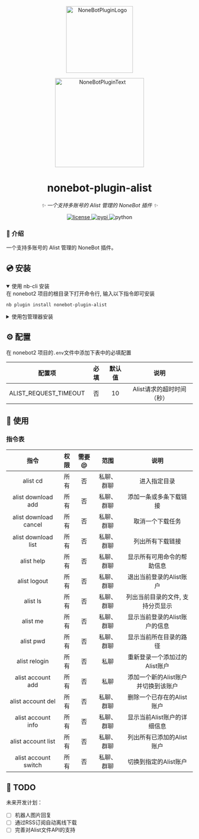 <div align="center">
  <a href="https://v2.nonebot.dev/store"><img src="https://github.com/A-kirami/nonebot-plugin-template/blob/resources/nbp_logo.png" width="180" height="180" alt="NoneBotPluginLogo"></a>
  <br>
  <p><img src="https://github.com/A-kirami/nonebot-plugin-template/blob/resources/NoneBotPlugin.svg" width="240" alt="NoneBotPluginText"></p>
</div>

<div align="center">

# nonebot-plugin-alist

_✨ 一个支持多账号的 Alist 管理的 NoneBot 插件 ✨_


<a href="./LICENSE">
    <img src="https://img.shields.io/github/license/iam57ao/nonebot-plugin-alist.svg" alt="license">
</a>
<a href="https://pypi.python.org/pypi/nonebot-plugin-template">
    <img src="https://img.shields.io/pypi/v/nonebot-plugin-alist.svg" alt="pypi">
</a>
<img src="https://img.shields.io/badge/python-3.10+-blue.svg" alt="python">

</div>

### 📖 介绍

一个支持多账号的 Alist 管理的 NoneBot 插件。

## 💿 安装

<details open>
<summary>使用 nb-cli 安装</summary>
在 nonebot2 项目的根目录下打开命令行, 输入以下指令即可安装

    nb plugin install nonebot-plugin-alist

</details>

<details>
<summary>使用包管理器安装</summary>
在 nonebot2 项目的插件目录下, 打开命令行, 根据你使用的包管理器, 输入相应的安装命令

<details>
<summary>pip</summary>

    pip install nonebot-plugin-alist

</details>
<details>
<summary>pdm</summary>

    pdm add nonebot-plugin-alist

</details>
<details>
<summary>poetry</summary>

    poetry add nonebot-plugin-alist

</details>
<details>
<summary>conda</summary>

    conda install nonebot-plugin-alist

</details>

打开 nonebot2 项目根目录下的 `pyproject.toml` 文件, 在 `[tool.nonebot]` 部分追加写入

    plugins = ["nonebot_plugin_alist"]

</details>

## ⚙️ 配置

在 nonebot2 项目的`.env`文件中添加下表中的必填配置

|          配置项          | 必填 | 默认值 |       说明        |
|:---------------------:|:--:|:---:|:---------------:|
| ALIST_REQUEST_TIMEOUT | 否  | 10  | Alist请求的超时时间（秒） |

## 🎉 使用

### 指令表

|          指令           | 权限 | 需要@ |  范围   |          说明          |
|:---------------------:|:--:|:---:|:-----:|:--------------------:|
|       alist cd        | 所有 |  否  | 私聊、群聊 |        进入指定目录        |
|  alist download add   | 所有 |  否  | 私聊、群聊 |     添加一条或多条下载链接      |
| alist download cancel | 所有 |  否  | 私聊、群聊 |       取消一个下载任务       |
|  alist download list  | 所有 |  否  | 私聊、群聊 |       列出所有下载链接       |
|      alist help       | 所有 |  否  | 私聊、群聊 |    显示所有可用命令的帮助信息     |
|     alist logout      | 所有 |  否  | 私聊、群聊 |    退出当前登录的Alist账户    |
|       alist ls        | 所有 |  否  | 私聊、群聊 |  列出当前目录的文件, 支持分页显示   |
|       alist me        | 所有 |  否  | 私聊、群聊 |  显示当前登录的Alist账户的信息   |
|       alist pwd       | 所有 |  否  | 私聊、群聊 |     显示当前所在目录的路径      |
|     alist relogin     | 所有 |  否  |  私聊   |  重新登录一个添加过的Alist账户   |
|   alist account add   | 所有 |  否  |  私聊   | 添加一个新的Alist账户并切换到该账户 |
|   alist account del   | 所有 |  否  | 私聊、群聊 |   删除一个已存在的Alist账户    |
|  alist account info   | 所有 |  否  | 私聊、群聊 |   显示当前Alist账户的详细信息   |
|  alist account list   | 所有 |  否  | 私聊、群聊 |   列出所有已添加的Alist账户    |
| alist account switch  | 所有 |  否  | 私聊、群聊 |    切换到指定的Alist账户     |

## 📝 TODO

未来开发计划：

- [ ] 机器人图片回复
- [ ] 通过RSS订阅自动离线下载
- [ ] 完善对Alist文件API的支持